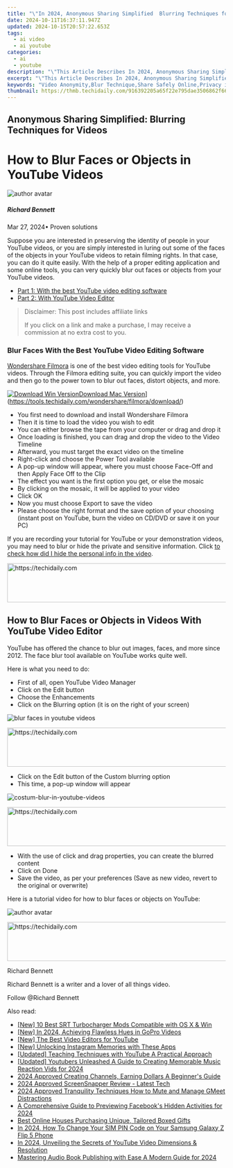 ```yaml
---
title: "\"In 2024, Anonymous Sharing Simplified  Blurring Techniques for Videos\""
date: 2024-10-11T16:37:11.947Z
updated: 2024-10-15T20:57:22.653Z
tags:
  - ai video
  - ai youtube
categories:
  - ai
  - youtube
description: "\"This Article Describes In 2024, Anonymous Sharing Simplified: Blurring Techniques for Videos\""
excerpt: "\"This Article Describes In 2024, Anonymous Sharing Simplified: Blurring Techniques for Videos\""
keywords: "Video Anonymity,Blur Technique,Share Safely Online,Privacy in Media,Hide Identity Video,Secure Content Sharing,Video Anonymization Methods"
thumbnail: https://thmb.techidaily.com/916392205a65f22e795dae3506862f66749385a09e794f561f2fddd69b31c591.png
---
```


## Anonymous Sharing Simplified: Blurring Techniques for Videos

# How to Blur Faces or Objects in YouTube Videos

![author avatar](https://images.wondershare.com/filmora/article-images/richard-bennett.jpg)

##### Richard Bennett

 Mar 27, 2024• Proven solutions

Suppose you are interested in preserving the identity of people in your YouTube videos, or you are simply interested in luring out some of the faces of the objects in your YouTube videos to retain filming rights. In that case, you can do it quite easily. With the help of a proper editing application and some online tools, you can very quickly blur out faces or objects from your YouTube videos.

* [Part 1: With the best YouTube video editing software](#part1)
* [Part 2: With YouTube Video Editor](#part2)

>  Disclaimer: This post includes affiliate links
>
>  If you click on a link and make a purchase, I may receive a commission at no extra cost to you.
>

### Blur Faces With the Best YouTube Video Editing Software

[Wondershare Filmora](https://tools.techidaily.com/wondershare/filmora/download/) is one of the best video editing tools for YouTube videos. Through the Filmora editing suite, you can quickly import the video and then go to the power town to blur out faces, distort objects, and more.

[![Download Win Version](https://images.wondershare.com/filmora/guide/download-btn-win.jpg)](https://tools.techidaily.com/wondershare/filmora/download/)[Download Mac Version](https://images.wondershare.com/filmora/guide/download-btn-mac.jpg)](https://tools.techidaily.com/wondershare/filmora/download/)

* You first need to download and install Wondershare Filmora
* Then it is time to load the video you wish to edit
* You can either browse the tape from your computer or drag and drop it
* Once loading is finished, you can drag and drop the video to the Video Timeline
* Afterward, you must target the exact video on the timeline
* Right-click and choose the Power Tool available
* A pop-up window will appear, where you must choose Face-Off and then Apply Face Off to the Clip
* The effect you want is the first option you get, or else the mosaic
* By clicking on the mosaic, it will be applied to your video
* Click OK
* Now you must choose Export to save the video
* Please choose the right format and the save option of your choosing (instant post on YouTube, burn the video on CD/DVD or save it on your PC)

If you are recording your tutorial for YouTube or your demonstration videos, you may need to blur or hide the private and sensitive information. Click [to check how did I hide the personal info in the video](https://tools.techidaily.com/wondershare/filmora/download/).

<!-- affiliate ads begin -->
<a href="https://wigfever.sjv.io/c/5597632/2014859/22899" target="_top" id="2014859">
  <img src="//a.impactradius-go.com/display-ad/22899-2014859" border="0" alt="https://techidaily.com" width="728" height="90"/>
</a>
<img height="0" width="0" src="https://wigfever.sjv.io/i/5597632/2014859/22899" style="position:absolute;visibility:hidden;" border="0" />
<!-- affiliate ads end -->

## How to Blur Faces or Objects in Videos With YouTube Video Editor

YouTube has offered the chance to blur out images, faces, and more since 2012\. The face blur tool available on YouTube works quite well.

Here is what you need to do:

* First of all, open YouTube Video Manager
* Click on the Edit button
* Choose the Enhancements
* Click on the Blurring option (it is on the right of your screen)

![blur faces in youtube videos](https://images.wondershare.com/filmora/article-images/blur-faces-in-youtube-video.jpg)

<!-- affiliate ads begin -->
<a href="https://appsumo.8odi.net/c/5597632/2144274/7443" target="_top" id="2144274">
  <img src="//a.impactradius-go.com/display-ad/7443-2144274" border="0" alt="https://techidaily.com" width="600" height="90"/>
</a>
<img height="0" width="0" src="https://appsumo.8odi.net/i/5597632/2144274/7443" style="position:absolute;visibility:hidden;" border="0" />
<!-- affiliate ads end -->

* Click on the Edit button of the Custom blurring option
* This time, a pop-up window will appear

![costum-blur-in-youtube-videos](https://images.wondershare.com/filmora/article-images/costum-blur-in-youtube-videos.jpg)

<!-- affiliate ads begin -->
<a href="https://appsumo.8odi.net/c/5597632/2118314/7443" target="_top" id="2118314">
  <img src="//a.impactradius-go.com/display-ad/7443-2118314" border="0" alt="https://techidaily.com" width="728" height="90"/>
</a>
<img height="0" width="0" src="https://appsumo.8odi.net/i/5597632/2118314/7443" style="position:absolute;visibility:hidden;" border="0" />
<!-- affiliate ads end -->

* With the use of click and drag properties, you can create the blurred content
* Click on Done
* Save the video, as per your preferences (Save as new video, revert to the original or overwrite)

Here is a tutorial video for how to blur faces or objects on YouTube:

![author avatar](https://images.wondershare.com/filmora/article-images/richard-bennett.jpg)

<!-- affiliate ads begin -->
<a href="https://appsumo.8odi.net/c/5597632/2043597/7443" target="_top" id="2043597">
  <img src="//a.impactradius-go.com/display-ad/7443-2043597" border="0" alt="https://techidaily.com" width="728" height="90"/>
</a>
<img height="0" width="0" src="https://appsumo.8odi.net/i/5597632/2043597/7443" style="position:absolute;visibility:hidden;" border="0" />
<!-- affiliate ads end -->

Richard Bennett

Richard Bennett is a writer and a lover of all things video.

Follow @Richard Bennett

<ins class="adsbygoogle"
     style="display:block"
     data-ad-format="autorelaxed"
     data-ad-client="ca-pub-7571918770474297"
     data-ad-slot="1223367746"></ins>

<ins class="adsbygoogle"
     style="display:block"
     data-ad-client="ca-pub-7571918770474297"
     data-ad-slot="8358498916"
     data-ad-format="auto"
     data-full-width-responsive="true"></ins>

<span class="atpl-alsoreadstyle">Also read:</span>
<div><ul>
<li><a href="https://extra-tips.techidaily.com/new-10-best-srt-turbocharger-mods-compatible-with-os-x-and-win/"><u>[New] 10 Best SRT Turbocharger Mods Compatible with OS X & Win</u></a></li>
<li><a href="https://fox-blue.techidaily.com/new-in-2024-achieving-flawless-hues-in-gopro-videos/"><u>[New] In 2024, Achieving Flawless Hues in GoPro Videos</u></a></li>
<li><a href="https://youtube-lab.techidaily.com/he-best-video-editors-for-youtube/"><u>[New] The Best Video Editors for YouTube</u></a></li>
<li><a href="https://instagram-videos.techidaily.com/new-unlocking-instagram-memories-with-these-apps/"><u>[New] Unlocking Instagram Memories with These Apps</u></a></li>
<li><a href="https://youtube-lab.techidaily.com/ed-teaching-techniques-with-youtube-a-practical-approach/"><u>[Updated] Teaching Techniques with YouTube A Practical Approach</u></a></li>
<li><a href="https://youtube-lab.techidaily.com/ed-youtubers-unleashed-a-guide-to-creating-memorable-music-reaction-vids-for-2024/"><u>[Updated] Youtubers Unleashed A Guide to Creating Memorable Music Reaction Vids for 2024</u></a></li>
<li><a href="https://youtube-lab.techidaily.com/approved-creating-channels-earning-dollars-a-beginners-guide/"><u>2024 Approved Creating Channels, Earning Dollars A Beginner's Guide</u></a></li>
<li><a href="https://screen-activity-recording.techidaily.com/2024-approved-screensnapper-review-latest-tech/"><u>2024 Approved ScreenSnapper Review - Latest Tech</u></a></li>
<li><a href="https://screen-recording.techidaily.com/2024-approved-tranquility-techniques-how-to-mute-and-manage-gmeet-distractions/"><u>2024 Approved Tranquility Techniques How to Mute and Manage GMeet Distractions</u></a></li>
<li><a href="https://extra-resources.techidaily.com/a-comprehensive-guide-to-previewing-facebooks-hidden-activities-for-2024/"><u>A Comprehensive Guide to Previewing Facebook's Hidden Activities for 2024</u></a></li>
<li><a href="https://extra-resources.techidaily.com/best-online-houses-purchasing-unique-tailored-boxed-gifts/"><u>Best Online Houses Purchasing Unique, Tailored Boxed Gifts</u></a></li>
<li><a href="https://sim-unlock.techidaily.com/in-2024-how-to-change-your-sim-pin-code-on-your-samsung-galaxy-z-flip-5-phone-by-drfone-android/"><u>In 2024, How To Change Your SIM PIN Code on Your Samsung Galaxy Z Flip 5 Phone</u></a></li>
<li><a href="https://youtube-lab.techidaily.com/24-unveiling-the-secrets-of-youtube-video-dimensions-and-resolution/"><u>In 2024, Unveiling the Secrets of YouTube Video Dimensions & Resolution</u></a></li>
<li><a href="https://voice-adjusting.techidaily.com/mastering-audio-book-publishing-with-ease-a-modern-guide-for-2024/"><u>Mastering Audio Book Publishing with Ease A Modern Guide for 2024</u></a></li>
</ul></div>

